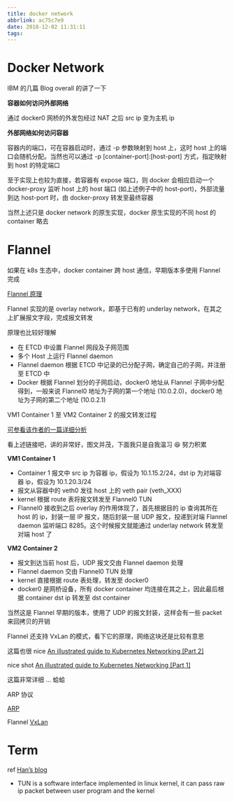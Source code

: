 ```yaml
---
title: docker network
abbrlink: ac75c7e9
date: 2018-12-02 11:31:11
tags:
---
```


# Docker Network

IBM 的几篇 Blog overall 的讲了一下

**容器如何访问外部网络**

通过 docker0 网桥的外发包经过 NAT 之后 src ip 变为主机 ip

**外部网络如何访问容器**

容器内的端口，可在容器启动时，通过 -p 参数映射到 host 上，这时 host 上的端口会随机分配。当然也可以通过 -p [container-port]:[host-port] 方式，指定映射到 host 的特定端口

至于实现上也较为直接，若容器有 expose 端口，则 docker 会相应启动一个 docker-proxy 监听 host 上的 host 端口 (如上述例子中的 host-port)，外部流量到达 host-port 时，由 docker-proxy 转发至最终容器

当然上述只是 docker network 的原生实现，docker 原生实现的不同 host 的 container 略去

# Flannel

如果在 k8s 生态中，docker container 跨 host 通信，早期版本多使用 Flannel 完成

[Flannel 原理](https://www.hi-linux.com/posts/30481.html)

Flannel 实现的是 overlay network，即基于已有的 underlay network，在其之上扩展报文字段，完成报文转发

原理也比较好理解

* 在 ETCD 中设置 Flannel 网段及子网范围
* 多个 Host 上运行 Flannel daemon
* Flannel daemon 根据 ETCD 中记录的已分配子网，确定自己的子网，并注册至 ETCD 中
* Docker 根据 Flannel 划分的子网启动，docker0 地址从 Flannel 子网中分配得到，一般来说 Flannel0 地址为子网的第一个地址 (10.0.2.0)，docker0 地址为子网的第二个地址 (10.0.2.1)

VM1 Container 1 至 VM2 Container 2 的报文转发过程

[可参看该作者的一篇详细分析](https://blog.laputa.io/kubernetes-flannel-networking-6a1cb1f8ec7c)

看上述链接吧，讲的非常好，图文并茂，下面我只是自我温习 😆 努力积累

**VM1 Container 1**

* Container 1 报文中 src ip 为容器 ip，假设为 10.1.15.2/24，dst ip 为对端容器 ip，假设为 10.1.20.3/24
* 报文从容器中的 veth0 发往 host 上的 veth pair (veth_XXX)
* kernel 根据 route 表将报文转发至 Flannel0 TUN
* Flannel0 接收到之后 overlay 的作用体现了，首先根据目的 ip 查询其所在 host 的 ip，封装一层 IP 报文，随后封装一层 UDP 报文，投递到对端 Flannel daemon 监听端口 8285。这个时候报文就能通过 underlay network 转发至对端 host 了

**VM2 Container 2**

* 报文到达当前 host 后，UDP 报文交由 Flannel daemon 处理
* Flannel daemon 交由 Flannel0 TUN 处理
* kernel 直接根据 route 表处理，转发至 docker0
* docker0 是网桥设备，所有 docker container 均连接在其之上，因此最后根据 container dst ip 转发至 dst container

当然这是 Flannel 早期的版本，使用了 UDP 的报文封装，这样会有一些 packet 来回拷贝的开销

Flannel 还支持 VxLan 的模式，看下它的原理，网络这块还是比较有意思

这篇也很 nice [An illustrated guide to Kubernetes Networking [Part 2]](https://medium.com/@ApsOps/an-illustrated-guide-to-kubernetes-networking-part-2-13fdc6c4e24c)

nice shot [An illustrated guide to Kubernetes Networking [Part 1]](https://medium.com/@ApsOps/an-illustrated-guide-to-kubernetes-networking-part-1-d1ede3322727)

这篇非常详细 … 蛤蛤

ARP 协议

[ARP](https://www.geeksforgeeks.org/computer-network-arp-works/)

Flannel [VxLan](https://www.slideshare.net/enakai/how-vxlan-works-on-linux)

# Term

ref [Han’s blog](https://blog.laputa.io/kubernetes-flannel-networking-6a1cb1f8ec7c)

* TUN is a software interface implemented in linux kernel, it can pass raw ip packet between user program and the kernel
